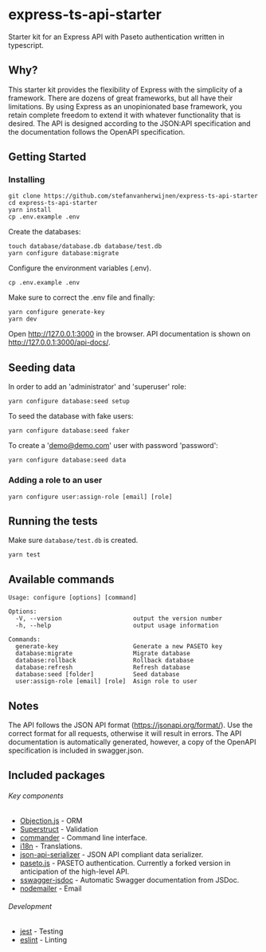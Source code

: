 # express-ts-api-starter

Starter kit for an Express API with Paseto authentication written in typescript.

## Why?

This starter kit provides the flexibility of Express with the simplicity of a framework. There are dozens of great frameworks, but all have their limitations. By using Express as an unopinionated base framework, you retain complete freedom to extend it with whatever functionality that is desired.
The API is designed according to the JSON:API specification and the documentation follows the OpenAPI specification.

## Getting Started


### Installing

```
git clone https://github.com/stefanvanherwijnen/express-ts-api-starter
cd express-ts-api-starter
yarn install
cp .env.example .env
```
Create the databases:
```
touch database/database.db database/test.db
yarn configure database:migrate
```

Configure the environment variables (.env).

```
cp .env.example .env
```
Make sure to correct the .env file and finally:
```
yarn configure generate-key
yarn dev
```

Open http://127.0.0.1:3000 in the browser. API documentation is shown on http://127.0.0.1:3000/api-docs/.

## Seeding data

In order to add an 'administrator' and 'superuser' role:
```
yarn configure database:seed setup
```

To seed the database with fake users:
```
yarn configure database:seed faker
```

To create a 'demo@demo.com' user with password 'password':
```
yarn configure database:seed data
```
### Adding a role to an user

```
yarn configure user:assign-role [email] [role]
```

## Running the tests

Make sure `database/test.db` is created.

```
yarn test
```

## Available commands
```
Usage: configure [options] [command]

Options:
  -V, --version                    output the version number
  -h, --help                       output usage information

Commands:
  generate-key                     Generate a new PASETO key
  database:migrate                 Migrate database
  database:rollback                Rollback database
  database:refresh                 Refresh database
  database:seed [folder]           Seed database
  user:assign-role [email] [role]  Asign role to user
```

## Notes
The API follows the JSON API format (https://jsonapi.org/format/). Use the correct format for all requests, otherwise it will result in errors. The API documentation is automatically generated, however, a copy of the OpenAPI specification is included in swagger.json.

## Included packages
###### Key components
* [Objection.js](http://vincit.github.io/objection.js/#installation) - ORM
* [Superstruct](https://github.com/ianstormtaylor/superstruct) - Validation
* [commander](https://github.com/tj/commander.js) - Command line interface.
* [i18n](https://github.com/mashpie/i18n-node) - Translations.
* [json-api-serializer](https://github.com/danivek/json-api-serializer) - JSON API compliant data serializer.
* [paseto.js](https://github.com/sjudson/paseto.js) - PASETO authentication. Currently a forked version in anticipation of the high-level API.
* [sswagger-jsdoc](https://github.com/Surnet/swagger-jsdoc) - Automatic Swagger documentation from JSDoc.
* [nodemailer](https://github.com/nodemailer/nodemailer) - Email

###### Development
* [jest](https://github.com/facebook/jest) - Testing
* [eslint](https://github.com/eslint/eslint) - Linting